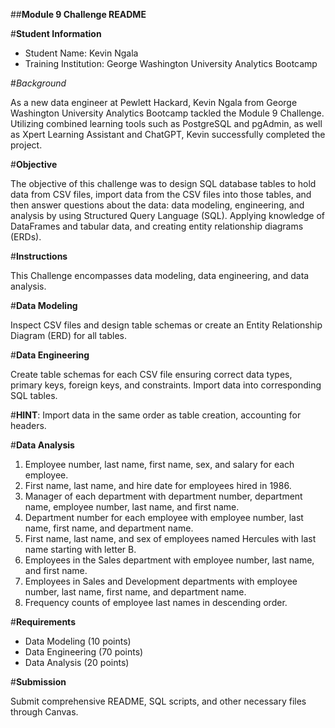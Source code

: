 
##**Module 9 Challenge README**

#**Student Information**
- Student Name: Kevin Ngala
- Training Institution: George Washington University Analytics Bootcamp

#*Background*

As a new data engineer at Pewlett Hackard, Kevin Ngala from George Washington University Analytics Bootcamp tackled the Module 9 Challenge. Utilizing combined learning tools such as PostgreSQL and pgAdmin, as well as Xpert Learning Assistant and ChatGPT, Kevin successfully completed the project. 

#**Objective**

The objective of this challenge was to design SQL database tables to hold data from CSV files, import data from the CSV files into those tables, and then answer questions about the data: data modeling, engineering, and analysis by using Structured Query Language (SQL). Applying knowledge of DataFrames and tabular data, and creating entity relationship diagrams (ERDs).

#**Instructions**

This Challenge encompasses data modeling, data engineering, and data analysis.

#**Data Modeling**

Inspect CSV files and design table schemas or create an Entity Relationship Diagram (ERD) for all tables.

#**Data Engineering**

Create table schemas for each CSV file ensuring correct data types, primary keys, foreign keys, and constraints. Import data into corresponding SQL tables.

#**HINT**: Import data in the same order as table creation, accounting for headers.

#**Data Analysis**

1. Employee number, last name, first name, sex, and salary for each employee.
2. First name, last name, and hire date for employees hired in 1986.
3. Manager of each department with department number, department name, employee number, last name, and first name.
4. Department number for each employee with employee number, last name, first name, and department name.
5. First name, last name, and sex of employees named Hercules with last name starting with letter B.
6. Employees in the Sales department with employee number, last name, and first name.
7. Employees in Sales and Development departments with employee number, last name, first name, and department name.
8. Frequency counts of employee last names in descending order.

#**Requirements**

- Data Modeling (10 points)
- Data Engineering (70 points)
- Data Analysis (20 points)

#**Submission**

Submit comprehensive README, SQL scripts, and other necessary files through Canvas.
